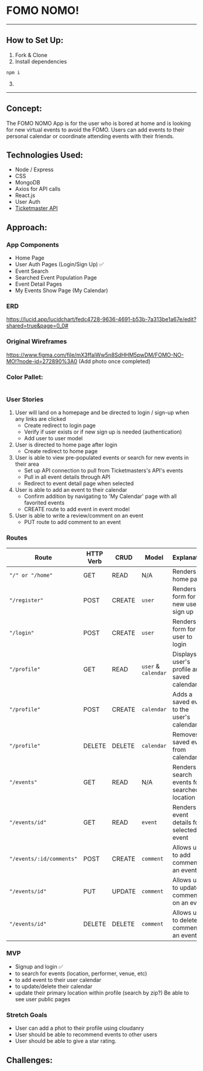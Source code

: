  # FOMO NOMO! 

 ---

## How to Set Up:
1. Fork & Clone
2. Install dependencies
```
npm i
```
3. 


---

## Concept:

The FOMO NOMO App is for the user who is bored at home and is looking for new virtual events to avoid the FOMO. Users can add events to their personal calendar or coordinate attending events with their friends.

## Technologies Used:

* Node / Express
* CSS
* MongoDB
* Axios for API calls
* React.js
* User Auth
* [Ticketmaster API](https://developer.ticketmaster.com/products-and-docs/apis/getting-started/)


## Approach:

### App Components

* Home Page
* User Auth Pages (Login/Sign Up) ✅
* Event Search
* Searched Event Population Page
* Event Detail Pages
* My Events Show Page (My Calendar)

### ERD

https://lucid.app/lucidchart/fedc4728-9636-4691-b53b-7a313be1a67e/edit?shared=true&page=0_0#



### Original Wireframes

https://www.figma.com/file/mX3ffaiWw5n8SdHHM5pwDM/FOMO-NO-MO!?node-id=272890%3A0
(Add photo once completed)



### Color Pallet:

```

```

### User Stories
1. User will land on a homepage and be directed to login / sign-up when any links are clicked
   * Create redirect to login page
   * Verify if user exists or if new sign up is needed (authentication)
   * Add user to user model
1. User is directed to home page after login
    * Create redirect to home page
1. User is able to view pre-populated events or search for new events in their area
    * Set up API connection to pull from Ticketmasters's API's events
    * Pull in all event details through API
    * Redirect to event detail page when selected
1. User is able to add an event to their calendar
    * Confirm addition by navigating to 'My Calendar' page with all favorited events
    * CREATE route to add event in event model
1. User is able to write a review/comment on an event
    * PUT route to add comment to an event


### Routes

| Route | HTTP Verb | CRUD | Model | Explanation
 | ------------- | ------------- | ------------- | ------------- | ------------- |
 | `"/" or "/home"` | GET  | READ | N/A | Renders home page
 |`"/register"` | POST | CREATE | `user` | Renders form for new user to sign up
 |`"/login"` | POST | CREATE | `user` | Renders form for user to login
 |`"/profile"` | GET | READ | `user` & `calendar` | Displays user's profile and saved calendar
 |`"/profile"` | POST | CREATE | `calendar` | Adds a saved event to the user's calendar
 |`"/profile"` | DELETE | DELETE | `calendar` | Removes saved event from calendar
 |`"/events"`  | GET  | READ | N/A | Renders all search events for searched location
 |`"/events/id"`  | GET  | READ | `event` | Renders all event details for selected event
 |`"/events/:id/comments"` | POST  | CREATE | `comment` | Allows user to add comment to an event
 |`"/events/id"`  | PUT  | UPDATE | `comment` | Allows user to update comment on an event
 |`"/events/id"`  | DELETE  | DELETE | `comment` | Allows user to delete comment to an event




<!-- Methods	URLs	Actions
GET	/ or /home	Visit the app landing page
POST	/auth/signup	-User Signup
POST	/auth/signin	-User Login
GET	/home	-axios call for events
POST	/user/calendar	-add event to Calendar -->
		
### MVP
- Signup and login  ✅
- to search for events (location, performer, venue, etc)
- to add event to their user calendar
- to update/delete their calendar
- update their primary location within profile (search by zip?)
Be able to see user public pages 



### Stretch Goals
- User can add a phot to their profile using cloudanry
- User should be able to recommend events to other users 
- User should be able to give a star rating. 


## Challenges:
